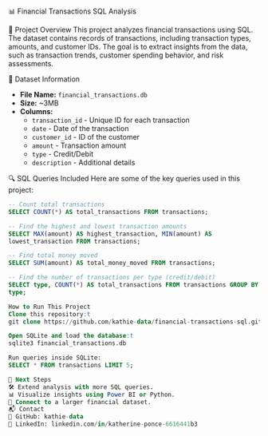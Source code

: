  📊 Financial Transactions SQL Analysis

 📝 Project Overview
This project analyzes financial transactions using SQL. The dataset 
contains records of transactions, including transaction types, amounts, 
and customer IDs. The goal is to extract insights from the data, such as 
transaction trends, customer spending behavior, and risk assessments.

 📂 Dataset Information
- **File Name:** `financial_transactions.db`
- **Size:** ~3MB
- **Columns:**
  - `transaction_id` - Unique ID for each transaction
  - `date` - Date of the transaction
  - `customer_id` - ID of the customer
  - `amount` - Transaction amount
  - `type` - Credit/Debit
  - `description` - Additional details

 🔍 SQL Queries Included
Here are some of the key queries used in this project:

```sql
-- Count total transactions
SELECT COUNT(*) AS total_transactions FROM transactions;

-- Find the highest and lowest transaction amounts
SELECT MAX(amount) AS highest_transaction, MIN(amount) AS 
lowest_transaction FROM transactions;

-- Find total money moved
SELECT SUM(amount) AS total_money_moved FROM transactions;

-- Find the number of transactions per type (credit/debit)
SELECT type, COUNT(*) AS total_transactions FROM transactions GROUP BY 
type;

How to Run This Project
Clone this repository:t
git clone https://github.com/kathie-data/financial-transactions-sql.git

Open SQLite and load the database:t
sqlite3 financial_transactions.db

Run queries inside SQLite:
SELECT * FROM transactions LIMIT 5;

📌 Next Steps
🛠️ Extend analysis with more SQL queries.
📊 Visualize insights using Power BI or Python.
🔗 Connect to a larger financial dataset.
📬 Contact
💼 GitHub: kathie-data
🔗 LinkedIn: linkedin.com/in/katherine-ponce-6616441b3
